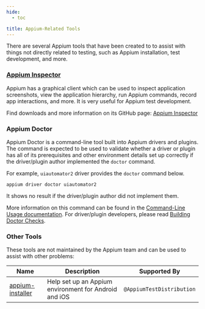 ```yaml
---
hide:
  - toc

title: Appium-Related Tools
---
```


There are several Appium tools that have been created to to assist with things not directly related
to testing, such as Appium installation, test development, and more.

### [Appium Inspector](https://appium.github.io/appium-inspector/latest/)

Appium has a graphical client which can be used to inspect application screenshots, view the
application hierarchy, run Appium commands, record app interactions, and more. It is very useful
for Appium test development.

Find downloads and more information on its GitHub page: [Appium Inspector](https://github.com/appium/appium-inspector)

### Appium Doctor

Appium Doctor is a command-line tool built into Appium drivers and plugins.
The command is expected to be used to validate whether a driver or plugin has all of its prerequisites and other environment details set up correctly
if the driver/plugin author implemented the `doctor` command.

For example, `uiautomator2` driver provides the `doctor` command below.

```
appium driver doctor uiautomator2
```

It shows no result if the driver/plugin author did not implement them.

More information on this command can be found in the [Command-Line Usage documentation](../cli/extensions.md#doctor).
For driver/plugin developers, please read [Building Doctor Checks](../developing/build-doctor-checks.md).

### Other Tools

These tools are not maintained by the Appium team and can be used to assist with other problems:

| Name                                                                           | Description                                           | Supported By              |
| ------------------------------------------------------------------------------ | ----------------------------------------------------- | ------------------------- |
| [appium-installer](https://github.com/AppiumTestDistribution/appium-installer) | Help set up an Appium environment for Android and iOS | `@AppiumTestDistribution` |
